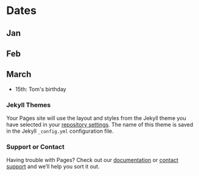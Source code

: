 # Dates

## Jan

## Feb

## March 

- 15th: Tom's birthday

### Jekyll Themes

Your Pages site will use the layout and styles from the Jekyll theme you have selected in your [repository settings](https://github.com/joehalloran/joehalloran.github.io/settings). The name of this theme is saved in the Jekyll `_config.yml` configuration file.

### Support or Contact

Having trouble with Pages? Check out our [documentation](https://docs.github.com/categories/github-pages-basics/) or [contact support](https://github.com/contact) and we’ll help you sort it out.

